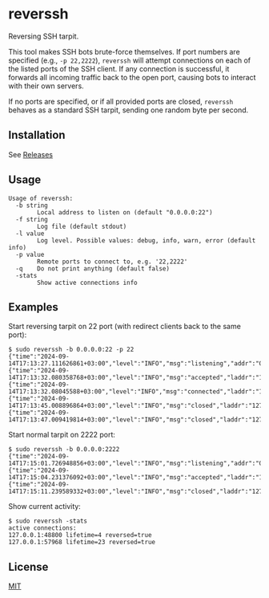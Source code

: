 # reverssh

Reversing SSH tarpit.

This tool makes SSH bots brute-force themselves. 
If port numbers are specified (e.g., `-p 22,2222`), 
`reverssh` will attempt connections on each of the listed ports of the SSH client. 
If any connection is successful, it forwards all incoming traffic back to the open port, 
causing bots to interact with their own servers.

If no ports are specified, or if all provided ports are closed, `reverssh` behaves as a standard SSH tarpit, 
sending one random byte per second.

## Installation

See [Releases](https://github.com/jackcvr/reverssh/releases)

## Usage

```shell
Usage of reverssh:
  -b string
    	Local address to listen on (default "0.0.0.0:22")
  -f string
    	Log file (default stdout)
  -l value
    	Log level. Possible values: debug, info, warn, error (default info)
  -p value
    	Remote ports to connect to, e.g. '22,2222'
  -q	Do not print anything (default false)
  -stats
    	Show active connections info
```

## Examples

Start reversing tarpit on 22 port (with redirect clients back to the same port):

```shell
$ sudo reverssh -b 0.0.0.0:22 -p 22
{"time":"2024-09-14T17:13:27.111626861+03:00","level":"INFO","msg":"listening","addr":"0.0.0.0:2222"}
{"time":"2024-09-14T17:13:32.080358768+03:00","level":"INFO","msg":"accepted","laddr":"127.0.0.1:2222","raddr":"127.0.0.1:39680"}
{"time":"2024-09-14T17:13:32.08045588+03:00","level":"INFO","msg":"connected","laddr":"127.0.0.1:40136","raddr":"127.0.0.1:22"}
{"time":"2024-09-14T17:13:45.008896864+03:00","level":"INFO","msg":"closed","laddr":"127.0.0.1:40136","raddr":"127.0.0.1:22"}
{"time":"2024-09-14T17:13:47.009419814+03:00","level":"INFO","msg":"closed","laddr":"127.0.0.1:2222","raddr":"127.0.0.1:39680","lifetime":13}
```

Start normal tarpit on 2222 port:

```shell
$ sudo reverssh -b 0.0.0.0:2222
{"time":"2024-09-14T17:15:01.726948856+03:00","level":"INFO","msg":"listening","addr":"0.0.0.0:2222"}
{"time":"2024-09-14T17:15:04.231376092+03:00","level":"INFO","msg":"accepted","laddr":"127.0.0.1:2222","raddr":"127.0.0.1:58262"}
{"time":"2024-09-14T17:15:11.239589332+03:00","level":"INFO","msg":"closed","laddr":"127.0.0.1:2222","raddr":"127.0.0.1:58262","lifetime":6}
```

Show current activity:

```shell
$ sudo reverssh -stats
active connections:
127.0.0.1:48800 lifetime=4 reversed=true
127.0.0.1:57968 lifetime=23 reversed=true
```

## License

[MIT](https://spdx.org/licenses/MIT.html) 